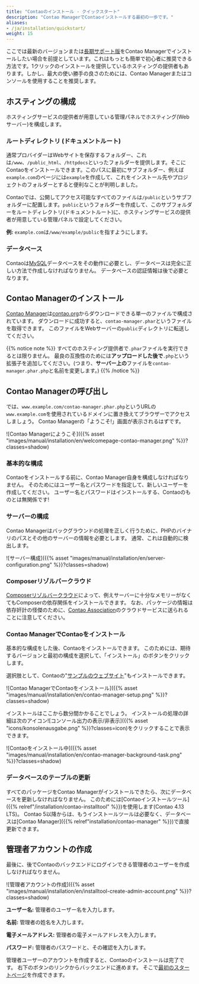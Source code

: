 ```yaml
---
title: "Contaoのインストール - クイックスタート"
description: "Contao ManagerでContaoインストールする最初の一歩です。"
aliases:
- /ja/installation/quickstart/
weight: 15
---
```


ここでは最新のバージョンまたは[長期サポート版](https://docs.contao.org/manual/en/installation/update-contao/#long-term-support-versions)をContao Managerでインストールしたい場合を前提としています。これはもっとも簡単で初心者に推奨できる方法です。1クリックのインストールを提供しているホスティングの提供者もあります。しかし、最大の使い勝手の良さのためには、Contao Managerまたはコンソールを使用することを推奨します。

## ホスティングの構成

ホスティングサービスの提供者が用意している管理パネルでホスティング(Webサーバー)を構成します。

### ルートディレクトリ (ドキュメントルート)

通常プロバイダーはWebサイトを保存するフォルダー、これは`/www`、`/public_html`、`/httpdocs`といったフォルダーを提供します。そこにContaoをインストールできます。このパスに最初にサブフォルダー、例えば`example.com`のページには`example`を作成して、これをインストール先やプロジェクトのフォルダーとすると便利なことが判明しました。

Contaoでは、公開してアクセス可能なすべてのファイルは`/public`というサブフォルダーに配置します。`public`というフォルダーを作成して、このサブフォルダーをルートディレクトリ(ドキュメントルート)に、ホスティングサービスの提供者が用意している管理パネルで設定してください。

**例:** `example.com`は`/www/example/public`を指すようにします。

### データベース

Contaoは[MySQL](../../installation/system-requirements/#mysql-minimum-requirements)データベースをその動作に必要とし、データベースは完全に正しい方法で作成しなければなりません。
データベースの認証情報は後で必要となります。


## Contao Managerのインストール

[Contao Manager](../../installation/contao-manager/)は[contao.org](https://contao.org/en/download)からダウンロードできる単一のファイルで構成されています。
ダウンロードに成功すると、`contao-manager.phar`というファイルを取得できます。
このファイルをWebサーバーの`public`ディレクトリに転送してください。

{{% notice note %}}
すべてのホスティング提供者で`.phar`ファイルを実行できるとは限りません。
最良の互換性のためには<b>アップロードした後で</b>`.php`という拡張子を追加してください。(つまり、<b>サーバー上の</b>ファイルを`contao-manager.phar.php`と名前を変更します。)
{{% /notice %}}

## Contao Managerの呼び出し

では、`www.example.com/contao-manager.phar.php`というURLの`www.example.com`を使用されているドメインに置き換えてブラウザーでアクセスしましょう。
Contao Managerの「ようこそ!」画面が表示されるはずです。

![Contao Managerにようこそ]({{% asset "images/manual/installation/en/welcomepage-contao-manager.png" %}}?classes=shadow)

### 基本的な構成

Contaoをインストールする前に、Contao Manager自身を構成しなければなりません。
そのためにはユーザー名とパスワードを指定して、新しいユーザーを作成してください。
ユーザー名とパスワードはインストールする、Contaoのものとは無関係です!


### サーバーの構成

Contao Managerはバックグラウンドの処理を正しく行うために、PHPのバイナリのパスとその他のサーバーの情報を必要とします。
通常、これは自動的に検出します。

![サーバー構成]({{% asset "images/manual/installation/en/server-configuration.png" %}}?classes=shadow)


### Composerリゾルバークラウド

[Composerリゾルバークラウド](https://composer-resolver.cloud/)によって、例えサーバーに十分なメモリーがなくてもComposerの依存関係をインストールできます。
なお、パッケージの情報は依存奸計の怪傑のために、[Contao Association](https://association.contao.org/)のクラウドサービスに送られることに注意してください。


### Contao ManagerでContaoをインストール

基本的な構成をした後、Contaoをインストールできます。
このためには、期待するバージョンと最初の構成を選択して、「インストール」のボタンをクリックします。

選択肢として、Contaoの"[サンプルのウェブサイト](https://demo.contao.org/)"もインストールできます。

![Contao ManagerでContaoをインストール]({{% asset "images/manual/installation/en/contao-manager-setup.png" %}}?classes=shadow)

インストールはここから数分間かかることでしょう。
インストールの処理の詳細は次のアイコン![コンソール出力の表示/非表示]({{% asset "icons/konsolenausgabe.png" %}}?classes=icon)をクリックすることで表示できます。


![Contaoをインストール中]({{% asset "images/manual/installation/en/contao-manager-background-task.png" %}}?classes=shadow)


### データベースのテーブルの更新

すべてのパッケージをContao Managerがインストールできたら、次にデータベースを更新しなければなりません。
このためには[Contaoインストールツール]({{% relref"/installation/contao-installtool" %}})を使用します(Contao 4.13 LTS)。
Contao 5以降からは、もうインストールツールは必要なく、データベースは[Contao Manager]({{% relref"installation/contao-manager" %}})で直接更新できます。


## 管理者アカウントの作成

最後に、後でContaoのバックエンドにログインできる管理者のユーザーを作成しなければなりません。

![管理者アカウントの作成]({{% asset "images/manual/installation/en/installtool-create-admin-account.png" %}}?classes=shadow)

**ユーザー名:** 管理者のユーザー名を入力します。

**名前:** 管理者の姓名を入力します。

**電子メールアドレス:** 管理者の電子メールアドレスを入力します。

**パスワード:** 管理者のパスワードと、その確認を入力します。

管理者ユーザーのアカウントを作成すると、Contaoのインストールは完了です。
右下のボタンのリンクからバックエンドに進めます。
そこで[最初のスタートページ](../../guides/add-first-index-page/)を作成できます。
